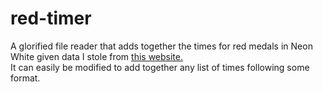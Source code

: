 # red-timer

A glorified file reader that adds together the times for red medals in Neon White given data I stole from [this website.](https://gamerant.com/neon-white-all-secret-red-medal-times/)  
It can easily be modified to add together any list of times following some format.
